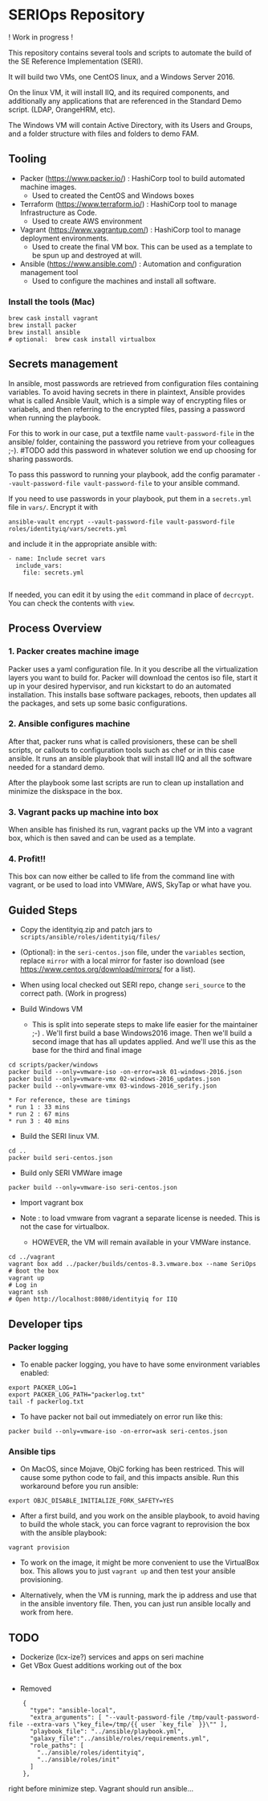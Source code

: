 # SERIOps Repository

! Work in progress ! 

This repository contains several tools and scripts to automate the build of the SE Reference Implementation (SERI).

It will build two VMs, one CentOS linux, and a Windows Server 2016.

On the linux VM, it will install IIQ, and its required components, and additionally any applications that are referenced in the Standard Demo script. (LDAP, OrangeHRM, etc). 

The Windows VM will contain Active Directory, with its Users and Groups, and a folder structure with files and folders to demo FAM.

## Tooling

* Packer (https://www.packer.io/) : HashiCorp tool to build automated machine images.
    * Used to created the CentOS and Windows boxes
* Terraform (https://www.terraform.io/) : HashiCorp tool to manage Infrastructure as Code.
    * Used to create AWS environment
* Vagrant (https://www.vagrantup.com/) : HashiCorp tool to manage deployment environments.
    * Used to create the final VM box. This can be used as a template to be spun up and destroyed at will.
* Ansible (https://www.ansible.com/) : Automation and configuration management tool
    * Used to configure the machines and install all software.
 
### Install the tools (Mac)

```shell
brew cask install vagrant
brew install packer
brew install ansible
# optional:  brew cask install virtualbox 
```

## Secrets management

In ansible, most passwords are retrieved from configuration files containing variables. To avoid having secrets in there in plaintext, Ansible provides what is called Ansible Vault, which is a simple way of encrypting files or variabels, and then referring to the encrypted files, passing a password when running the playbook.

For this to work in our case, put a textfile name `vault-password-file` in the ansible/ folder, containing the password you retrieve from your colleagues ;-). #TODO add this password in whatever solution we end up choosing for sharing passwords.

To pass this password to running your playbook, add the config paramater `--vault-password-file vault-password-file` to your ansible command.

If you need to use passwords in your playbook, put them in a `secrets.yml` file in `vars/`. Encrypt it with 
```
ansible-vault encrypt --vault-password-file vault-password-file roles/identityiq/vars/secrets.yml
```
and include it in the appropriate ansible with:
```
- name: Include secret vars
  include_vars:
    file: secrets.yml
    
```

If needed, you can edit it by using the `edit` command in place of `decrcypt`. You can check the contents with `view`.
## Process Overview

### 1. Packer creates machine image

Packer uses a yaml configuration file. In it you describe all the virtualization layers you want to build for. Packer will download the centos iso file, start it up in your desired hypervisor, and run kickstart to do an automated installation. This installs base software packages, reboots, then updates all the packages, and sets up some basic configurations.

### 2. Ansible configures machine

After that, packer runs what is called provisioners, these can be shell scripts, or callouts to configuration tools such as chef or in this case ansible. It runs an ansible playbook that will install IIQ and all the software needed for a standard demo.

After the playbook some last scripts are run to clean up installation and minimize the diskspace in the box.
### 3. Vagrant packs up machine into box

When ansible has finished its run, vagrant packs up the VM into a vagrant box, which is then saved and can be used as a template.
### 4. Profit!!

This box can now either be called to life from the command line with vagrant, or be used to load into VMWare, AWS, SkyTap or what have you.

## Guided Steps

* Copy the identityiq.zip and patch jars to `scripts/ansible/roles/identityiq/files/`
* (Optional): in the `seri-centos.json` file, under the `variables` section, replace `mirror` with a local mirror for faster iso download (see https://www.centos.org/download/mirrors/ for a list).
* When using local checked out SERI repo, change `seri_source` to the correct path. (Work in progress)

* Build Windows VM
    * This is split into seperate steps to make life easier for the maintainer ;-) . We'll first build a base Windows2016 image. Then we'll build a second image that has all updates applied. And we'll use this as the base for the third and final image
```
cd scripts/packer/windows
packer build --only=vmware-iso -on-error=ask 01-windows-2016.json
packer build --only=vmware-vmx 02-windows-2016_updates.json
packer build --only=vmware-vmx 03-windows-2016_serify.json
```
    * For reference, these are timings
    * run 1 : 33 mins
    * run 2 : 67 mins
    * run 3 : 40 mins

* Build the SERI linux VM.
```
cd ..
packer build seri-centos.json
```

* Build only SERI VMWare image
```
packer build --only=vmware-iso seri-centos.json
```

* Import vagrant box

* Note : to load vmware from vagrant a separate license is needed. This is not the case for virtualbox.
    * HOWEVER, the VM will remain available in your VMWare instance.

```
cd ../vagrant
vagrant box add ../packer/builds/centos-8.3.vmware.box --name SeriOps
# Boot the box
vagrant up
# Log in
vagrant ssh
# Open http://localhost:8080/identityiq for IIQ
```

## Developer tips
 
### Packer logging

* To enable packer logging, you have to have some environment variables enabled:
```
export PACKER_LOG=1
export PACKER_LOG_PATH="packerlog.txt"
tail -f packerlog.txt
```

* To have packer not bail out immediately on error run like this:
```
packer build --only=vmware-iso -on-error=ask seri-centos.json
```

### Ansible tips

* On MacOS, since Mojave, ObjC forking has been restriced. This will cause some python code to fail, and this impacts ansible. Run this workaround before you run ansible:
```
export OBJC_DISABLE_INITIALIZE_FORK_SAFETY=YES
```

* After a first build, and you work on the ansible playbook, to avoid having to build the whole stack, you can force vagrant to reprovision the box with the ansible playbook: 
```
vagrant provision
```

* To work on the image, it might be more convenient to use the VirtualBox box. This allows you to just `vagrant up` and then test your ansible provisioning.

* Alternatively, when the VM is running, mark the ip address and use that in the ansible inventory file. Then, you can just run ansible locally and work from here.
## TODO

* Dockerize (lcx-ize?) services and apps on seri machine
* Get VBox Guest additions working out of the box

## 

* Removed 
```
    {
      "type": "ansible-local",
      "extra_arguments": [ "--vault-password-file /tmp/vault-password-file --extra-vars \"key_file=/tmp/{{ user `key_file` }}\"" ],
      "playbook_file": "../ansible/playbook.yml",
      "galaxy_file":"../ansible/roles/requirements.yml",
      "role_paths": [
        "../ansible/roles/identityiq",
        "../ansible/roles/init"
      ]
    },
```
right before minimize step. Vagrant should run ansible...